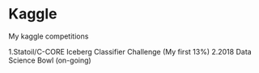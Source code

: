 # Kaggle
My kaggle competitions

1.Statoil/C-CORE Iceberg Classifier Challenge (My first 13%)    2.2018 Data Science Bowl (on-going)
